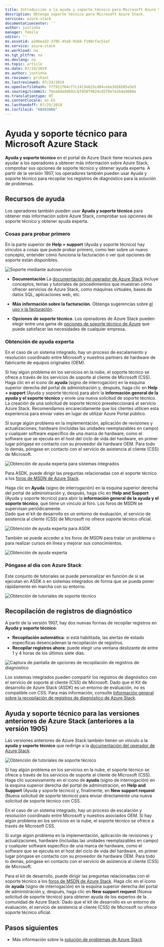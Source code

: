```yaml
---
title: Introducción a la ayuda y soporte técnico para Microsoft Azure Stack | Microsoft Docs
description: Obtenga soporte técnico para Microsoft Azure Stack.
services: azure-stack
documentationcenter: ''
author: justinha
manager: femila
editor: ''
ms.assetid: a20bea32-3705-45e8-9168-f198cfac51af
ms.service: azure-stack
ms.workload: na
ms.tgt_pltfrm: na
ms.devlang: na
ms.topic: article
ms.date: 07/24/2019
ms.author: justinha
ms.reviewer: prchint
ms.lastreviewed: 07/24/2019
ms.openlocfilehash: ff7911f64cf7c1413e623cd84cebe3d26585a3e5
ms.sourcegitcommit: f6ea6daddb92cbf458f9824cd2f8e7e1bda9688e
ms.translationtype: HT
ms.contentlocale: es-ES
ms.lasthandoff: 07/25/2019
ms.locfileid: "68493866"
---
```

# <a name="microsoft-azure-stack-help-and-support"></a>Ayuda y soporte técnico para Microsoft Azure Stack

**Ayuda y soporte técnico** en el portal de Azure Stack tiene recursos para ayudar a los operadores a obtener más información sobre Azure Stack, comprobar sus opciones de soporte técnico y obtener ayuda experta. A partir de la versión 1907, los operadores también pueden usar Ayuda y soporte técnico para recopilar los registros de diagnóstico para la solución de problemas.  

## <a name="help-resources"></a>Recursos de ayuda 

Los operadores también pueden usar **Ayuda y soporte técnico** para obtener más información sobre Azure Stack, comprobar sus opciones de soporte técnico y obtener ayuda experta. 

### <a name="things-to-try-first"></a>Cosas para probar primero

En la parte superior de **Help + support** (Ayuda y soporte técnico) hay vínculos a cosas que puede probar primero, como leer sobre un nuevo concepto, entender cómo funciona la facturación o ver qué opciones de soporte están disponibles. 

![Soporte mediante autoservicio](media/azure-stack-help-and-support/get-support-tiles.png)

- **Documentación** La [documentación del operador de Azure Stack](index.yml) incluye conceptos, temas y tutoriales de procedimientos que muestran cómo ofrecer servicios de Azure Stack, como máquinas virtuales, bases de datos SQL, aplicaciones web, etc. 

- **Más información sobre la facturación**. Obtenga sugerencias sobre [el uso y la facturación](azure-stack-billing-and-chargeback.md).

- **Opciones de soporte técnico**. Los operadores de Azure Stack pueden elegir entre una gama de [opciones de soporte técnico de Azure](https://aka.ms/azstacksupport) que puede satisfacer las necesidades de cualquier empresa. 

### <a name="get-expert-help"></a>Obtención de ayuda experta 

En el caso de un sistema integrado, hay un proceso de escalamiento y resolución coordinado entre Microsoft y nuestros partners de hardware de fabricante de equipos originales (OEM).

Si hay algún problema en los servicios en la nube, el soporte técnico se ofrece a través de los servicios de soporte al cliente de Microsoft (CSS). Haga clic en el icono de **ayuda** (signo de interrogación) en la esquina superior derecha del portal de administración y, después, haga clic en **Help + support** (Ayuda y soporte técnico) para abrir la **información general de la ayuda y el soporte técnico** y envíe una nueva solicitud de soporte técnico. La creación de una solicitud de soporte técnico preseleccionará el servicio Azure Stack. Recomendamos encarecidamente que los clientes utilicen esta experiencia para enviar vales en lugar de utilizar Azure Portal público. 

Si surge algún problema en la implementación, aplicación de revisiones y actualizaciones, hardware (incluidas las unidades reemplazables en campo) y cualquier software específico de una marca de hardware, como el software que se ejecuta en el host del ciclo de vida del hardware, en primer lugar póngase en contacto con su proveedor de hardware OEM. Para todo lo demás, póngase en contacto con el servicio de asistencia al cliente (CSS) de Microsoft.

![Obtención de ayuda experta para sistemas integrados](media/azure-stack-help-and-support/get-support-integrated.png)

Para ASDK, puede dirigir las preguntas relacionadas con el soporte técnico a los [foros de MSDN de Azure Stack](https://social.msdn.microsoft.com/Forums/azure/home?forum=azurestack). 

Haga clic en **Ayuda** (signo de interrogación) en la esquina superior derecha del portal de administración y, después, haga clic en **Help and Support** (Ayuda y soporte técnico) para abrir la **información general de la ayuda y el soporte técnico**, que tiene un vínculo al foro. Los foros de MSDN se supervisan periódicamente.  
Dado que el kit de desarrollo es un entorno de evaluación, el servicio de asistencia al cliente (CSS) de Microsoft no ofrece soporte técnico oficial.

![Obtención de ayuda experta para ASDK](media/azure-stack-help-and-support/get-support-asdk.png)

También se puede acceder a los foros de MSDN para tratar un problema o para realizar cursos en línea y mejorar sus conocimientos. 

![Obtención de ayuda experta](media/azure-stack-help-and-support/get-support-cards.png)

### <a name="get-up-to-speed-with-azure-stack"></a>Póngase al día con Azure Stack

Este conjunto de tutoriales se puede personalizar en función de si se ejecutan en ASDK o en sistemas integrados de forma que se pueda poner rápidamente en marcha con su entorno. 

![Obtención de tutoriales de soporte técnico](media/azure-stack-help-and-support/get-support-tutorials.png)

## <a name="diagnostic-log-collection"></a>Recopilación de registros de diagnóstico

A partir de la versión 1907, hay dos nuevas formas de recopilar registros en **Ayuda y soporte técnico**:

- **Recopilación automática**: si está habilitada, las alertas de estado específicas desencadenan la recopilación de registros. 
- **Recopilar registros ahora**: puede elegir una ventana deslizante de entre 1 y 4 horas de los últimos siete días.

![Captura de pantalla de opciones de recopilación de registros de diagnóstico](media/azure-stack-automatic-log-collection/azure-stack-log-collection-overview.png)

Los sistemas integrados pueden compartir los registros de diagnóstico con el servicio de soporte al cliente (CSS) de Microsoft. Dado que el Kit de desarrollo de Azure Stack (ASDK) es un entorno de evaluación, no es compatible con CSS. Para más información, consulte [Información general sobre la recopilación de registros de diagnóstico de Azure Stack](azure-stack-diagnostic-log-collection-overview.md).



## <a name="help-and-support-for-earlier-releases-azure-stack-pre-1905"></a>Ayuda y soporte técnico para las versiones anteriores de Azure Stack (anteriores a la versión 1905)

Las versiones anteriores de Azure Stack también tienen un vínculo a la **ayuda y soporte técnico** que redirige a la [documentación del operador de Azure Stack](https://aka.ms/adminportaldocs).

![Obtención de tutoriales de soporte técnico](media/azure-stack-help-and-support/get-support-previous.png)

Si hay algún problema en los servicios en la nube, el soporte técnico se ofrece a través de los servicios de soporte al cliente de Microsoft (CSS). Haga clic sucesivamente en el icono de **ayuda** (signo de interrogación) en la esquina superior derecha del portal de administración, en **Help and Support** (Ayuda y soporte técnico) y, finalmente, en **New support request** (Nueva solicitud de soporte técnico) para enviar directamente una nueva solicitud de soporte técnico con CSS.

En el caso de un sistema integrado, hay un proceso de escalación y resolución coordinado entre Microsoft y nuestros asociados OEM. Si hay algún problema en los servicios en la nube, el soporte técnico se ofrece a través de Microsoft CSS. 

Si surge algún problema en la implementación, aplicación de revisiones y actualizaciones, hardware (incluidas las unidades reemplazables en campo) y cualquier software específico de una marca de hardware, como el software que se ejecuta en el host del ciclo de vida del hardware, en primer lugar póngase en contacto con su proveedor de hardware OEM. Para todo lo demás, póngase en contacto con el servicio de asistencia al cliente (CSS) de Microsoft.

Para el kit de desarrollo, puede dirigir las preguntas relacionadas con el soporte técnico a los [foros de MSDN de Azure Stack](https://social.msdn.microsoft.com/Forums/azure/home?forum=azurestack). Haga clic en el icono de **ayuda** (signo de interrogación) en la esquina superior derecha del portal de administración y, después, haga clic en **New support request** (Nueva solicitud de soporte técnico) para obtener ayuda de los expertos de la comunidad de Azure Stack.
Dado que el kit de desarrollo es un entorno de evaluación, el servicio de asistencia al cliente (CSS) de Microsoft no ofrece soporte técnico oficial.

## <a name="next-steps"></a>Pasos siguientes

- Más información sobre la [solución de problemas de Azure Stack](azure-stack-troubleshooting.md)